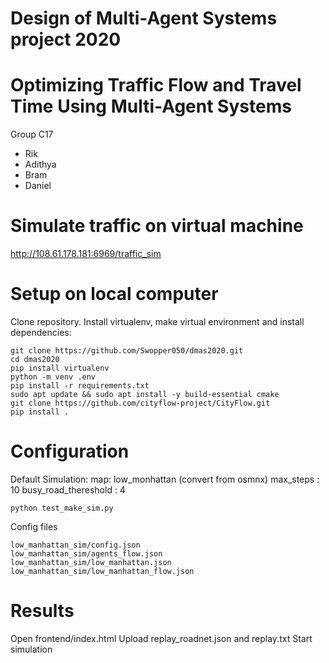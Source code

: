 # Design of Multi-Agent Systems project 2020
# Optimizing Traffic Flow and Travel Time Using Multi-Agent Systems 
Group C17
 - Rik
 - Adithya
 - Bram
 - Daniel
# Simulate traffic on virtual machine 
http://108.61.178.181:6969/traffic_sim

# Setup on local computer
Clone repository. Install virtualenv, make virtual environment and install dependencies:
```
git clone https://github.com/Swopper050/dmas2020.git
cd dmas2020
pip install virtualenv
python -m venv .env
pip install -r requirements.txt
sudo apt update && sudo apt install -y build-essential cmake
git clone https://github.com/cityflow-project/CityFlow.git 
pip install .
```
# Configuration
Default Simulation:
map: low_monhattan (convert from osmnx)
max_steps : 10
busy_road_thereshold : 4
```
python test_make_sim.py
```
Config files
```
low_manhattan_sim/config.json
low_manhattan_sim/agents_flow.json
low_manhattan_sim/low_manhattan.json
low_manhattan_sim/low_manhattan_flow.json
```
# Results
Open frontend/index.html
Upload replay_roadnet.json and replay.txt
Start simulation
